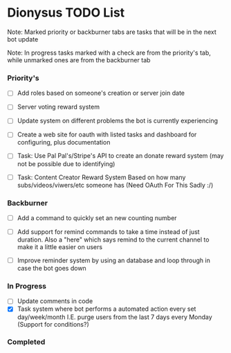 # Dionysus TODO List

Note: Marked priority or backburner tabs are tasks that will be in the next bot update

Note: In progress tasks marked with a check are from the priority's tab, while unmarked ones are from the backburner tab

### Priority's
- [ ] Add roles based on someone's creation or server join date
- [ ] Server voting reward system
- [ ] Update system on different problems the bot is currently experiencing
- [ ] Create a web site for oauth with listed tasks and dashboard for configuring, plus documentation
- [ ] Task: Use Pal Pal's/Stripe's API to create an donate reward system (may not be possible due to identifying)
- [ ] Task: Content Creator Reward System Based on how many subs/videos/viwers/etc someone has (Need OAuth For This Sadly :/)


### Backburner
- [ ] Add a command to quickly set an new counting number
- [ ] Add support for remind commands to take a time instead of just duration. Also a "here" which says remind to the current channel to make it a little easier on users
- [ ] Improve reminder system by using an database and loop through in case the bot goes down


### In Progress
- [ ] Update comments in code
- [x] Task system where bot performs a automated action every set day/week/month I.E. purge users from the last 7 days every Monday (Support for conditions?)

### Completed
